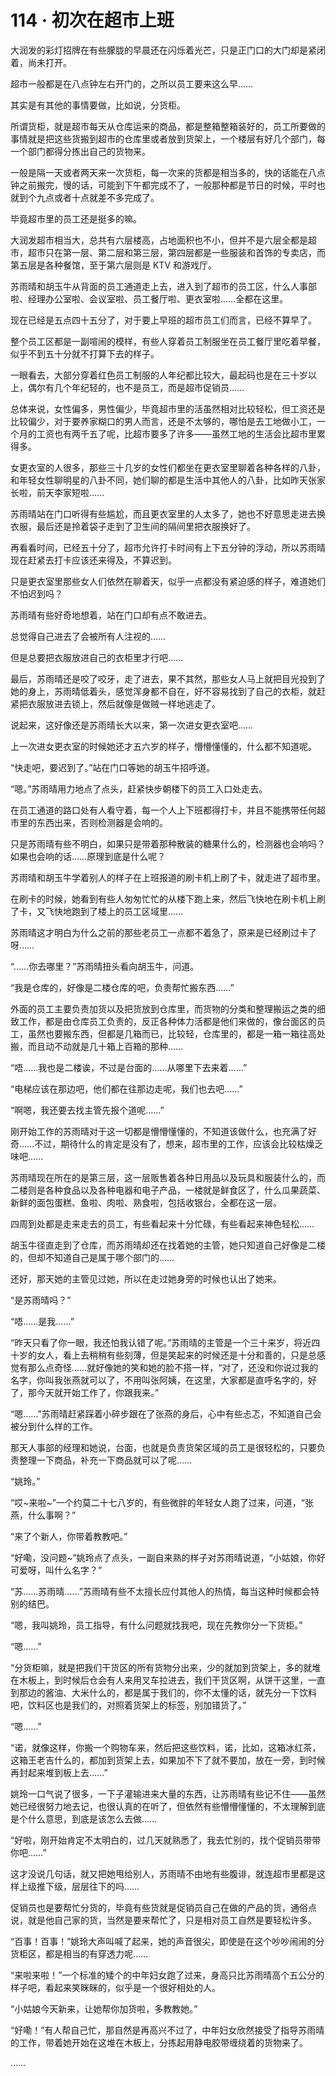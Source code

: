 <link rel="stylesheet" href="../styles/text.css"/>
<h1>114 · 初次在超市上班</h1>

大润发的彩灯招牌在有些朦胧的早晨还在闪烁着光芒，只是正门口的大门却是紧闭着，尚未打开。

超市一般都是在八点钟左右开门的，之所以员工要来这么早……

其实是有其他的事情要做，比如说，分货柜。

所谓货柜，就是超市每天从仓库运来的商品，都是整箱整箱装好的，员工所要做的事情就是把这些货搬到超市的仓库里或者放到货架上，一个楼层有好几个部门，每一个部门都得分拣出自己的货物来。

一般是隔一天或者两天来一次货柜，每一次来的货都是相当多的，快的话能在八点钟之前搬完，慢的话，可能到下午都完成不了，一般那种都是节日的时候，平时也就到个九点或者十点就差不多完成了。

毕竟超市里的员工还是挺多的嘛。

大润发超市相当大，总共有六层楼高，占地面积也不小，但并不是六层全都是超市，超市只在第一层、第二层和第三层，第四层都是一些服装和首饰的专卖店，而第五层是各种餐馆，至于第六层则是 KTV 和游戏厅。

苏雨晴和胡玉牛从背面的员工通道走上去，进入到了超市的员工区，什么人事部啦、经理办公室啦、会议室啦、员工餐厅啦、更衣室啦……全都在这里。

现在已经是五点四十五分了，对于要上早班的超市员工们而言，已经不算早了。

整个员工区都是一副喧闹的模样，有些人穿着员工制服坐在员工餐厅里吃着早餐，似乎不到五十分就不打算下去的样子。

一眼看去，大部分穿着红色员工制服的人年纪都比较大，最起码也是在三十岁以上，偶尔有几个年纪轻的，也不是员工，而是超市促销员……

总体来说，女性偏多，男性偏少，毕竟超市里的活虽然相对比较轻松，但工资还是比较偏少，对于要养家糊口的男人而言，还是不太够的，哪怕是去工地做小工，一个月的工资也有两千五了呢，比超市要多了许多——虽然工地的生活会比超市里累得多。

女更衣室的人很多，那些三十几岁的女性们都坐在更衣室里聊着各种各样的八卦，和年轻女性聊明星的八卦不同，她们聊的都是生活中其他人的八卦，比如昨天张家长啦，前天李家短啦……

苏雨晴站在门口听得有些尴尬，而且更衣室里的人太多了，她也不好意思走进去换衣服，最后还是拎着袋子走到了卫生间的隔间里把衣服换好了。

再看看时间，已经五十分了，超市允许打卡时间有上下五分钟的浮动，所以苏雨晴现在赶紧去打卡应该还来得及，不算迟到。

只是更衣室里那些女人们依然在聊着天，似乎一点都没有紧迫感的样子，难道她们不怕迟到吗？

苏雨晴有些好奇地想着，站在门口却有点不敢进去。

总觉得自己进去了会被所有人注视的……

但是总要把衣服放进自己的衣柜里才行吧……

最后，苏雨晴还是咬了咬牙，走了进去，果不其然，那些女人马上就把目光投到了她的身上，苏雨晴低着头，感觉浑身都不自在，好不容易找到了自己的衣柜，就赶紧把衣服放进去锁上，然后就像是做贼一样地逃走了。

说起来，这好像还是苏雨晴长大以来，第一次进女更衣室吧……

上一次进女更衣室的时候她还才五六岁的样子，懵懵懂懂的，什么都不知道呢。

“快走吧，要迟到了。”站在门口等她的胡玉牛招呼道。

“嗯。”苏雨晴用力地点了点头，赶紧快步朝楼下的员工入口处走去。

在员工通道的路口处有人看守着，每一个人上下班都得打卡，并且不能携带任何超市里的东西出来，否则检测器是会响的。

只是苏雨晴有些不明白，如果只是带着那种散装的糖果什么的，检测器也会响吗？如果也会响的话……原理到底是什么呢？

苏雨晴和胡玉牛学着别人的样子在上班报道的刷卡机上刷了卡，就走进了超市里。

在刷卡的时候，她看到有些人匆匆忙忙的从楼下跑上来，然后飞快地在刷卡机上刷了卡，又飞快地跑到了楼上的员工区域里……

苏雨晴这才明白为什么之前的那些老员工一点都不着急了，原来是已经刷过卡了呀……

“……你去哪里？”苏雨晴扭头看向胡玉牛，问道。

“我是仓库的，好像是二楼仓库的吧，负责帮忙搬东西……”

外面的员工主要负责加货以及把货放到仓库里，而货物的分类和整理搬运之类的细致工作，都是由仓库员工负责的，反正各种体力活都是他们来做的，像台面区的员工，虽然也要搬东西，但都是几箱而已，比较轻，仓库里的，都是一箱一箱往高处搬，而且动不动就是几十箱上百箱的那种……

“唔……我也是二楼诶，不过是台面的……从哪里下去来着……”

“电梯应该在那边吧，他们都在往那边走呢，我们也去吧……”

“啊嗯，我还要去找主管先报个道呢……”

刚开始工作的苏雨晴对于这一切都是懵懵懂懂的，不知道该做什么，也充满了好奇……不过，期待什么的肯定是没有了，想来，超市里的工作，应该会比较枯燥乏味吧……

苏雨晴现在所在的是第三层，这一层贩售着各种日用品以及玩具和服装什么的，而二楼则是各种食品以及各种电器和电子产品，一楼就是鲜食区了，什么瓜果蔬菜、新鲜的面包蛋糕、鱼啦、肉啦、熟食啦，包括收银台，全都在这一层。

四周到处都是走来走去的员工，有些看起来十分忙碌，有些看起来神色轻松……

胡玉牛径直走到了仓库，而苏雨晴却还在找着她的主管，她只知道自己好像是二楼的，但却不知道自己是属于哪个部门的……

还好，那天她的主管见过她，所以在走过她身旁的时候也认出了她来。

“是苏雨晴吗？”

“唔……是我……”

“昨天只看了你一眼，我还怕我认错了呢。”苏雨晴的主管是一个三十来岁，将近四十岁的女人，看上去稍稍有些刻薄，但是笑起来的时候还是十分和善的，只是总感觉有那么点奇怪……就好像她的笑和她的脸不搭一样，“对了，还没和你说过我的名字，你叫我张燕就可以了，不用叫张阿姨，在这里，大家都是直呼名字的，好了，那今天就开始工作了，你跟我来。”

“嗯……”苏雨晴赶紧踩着小碎步跟在了张燕的身后，心中有些忐忑，不知道自己会被分到什么样的工作。

那天人事部的经理和她说，台面，也就是负责货架区域的员工是很轻松的，只要负责整理一下商品，补充一下商品就可以了呢……

“姚玲。”

“哎\~来啦\~”一个约莫二十七八岁的，有些微胖的年轻女人跑了过来，问道，“张燕，什么事啊？”

“来了个新人，你带着教教吧。”

“好嘞，没问题\~”姚玲点了点头，一副自来熟的样子对苏雨晴说道，“小姑娘，你好可爱呀，叫什么名字？”

“苏……苏雨晴……”苏雨晴有些不太擅长应付其他人的热情，每当这种时候都会特别的结巴。

“嗯，我叫姚玲，员工指导，有什么问题就找我吧，现在先教你分一下货柜。”

“嗯……”

“分货柜嘛，就是把我们干货区的所有货物分出来，少的就加到货架上，多的就堆在木板上，到时候后仓会有人来用叉车拉进去，我们干货区啊，从饼干这里，一直到那边的酱油、大米什么的，都是属于我们的，你不太懂的话，就先分一下饮料吧，饮料区也是我们的，对照着货架上的标签，别加错货了。”

“嗯……”

“诺，就像这样，你搬一个购物车来，然后把这些饮料，诺，比如，这箱冰红茶，这箱王老吉什么的，都加到货架上去，如果加不下了就不要加，放在一旁，到时候再封起来堆到板上去……”

姚玲一口气说了很多，一下子灌输进来大量的东西，让苏雨晴有些记不住——虽然她已经很努力地去记，也很认真的在听了，但依然有些懵懵懂懂的，不太理解到底是个什么意思，到底是该怎么去做……

“好啦，刚开始肯定不太明白的，过几天就熟悉了，我去忙别的，找个促销员带带你吧……”

这才没说几句话，就又把她甩给别人，苏雨晴不由地有些腹诽，就连超市里都是这样上级推下级，层层往下的吗……

促销员也是要帮忙分货的，毕竟有些货就是促销员自己在做的产品的货，通俗点说，就是他自己家的货，当然是要来帮忙了，只是相对员工自然是要轻松许多。

“百事！百事！”姚玲大声叫喊了起来，她的声音很尖，即使是在这个吵吵闹闹的分货柜区，都是相当的有穿透力呢……

“来啦来啦！”一个标准的矮个的中年妇女跑了过来，身高只比苏雨晴高个五公分的样子吧，看起来笑眯眯的，似乎是一个很好相处的人。

“小姑娘今天新来，让她帮你加货啦，多教教她。”

“好嘞！”有人帮自己忙，那自然是再高兴不过了，中年妇女欣然接受了指导苏雨晴的工作，带着她开始在这堆在木板上，分拣起用静电胶带缠绕着的货物来了。

……
